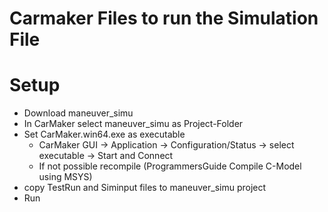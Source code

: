 # Carmaker Files to run the Simulation File

# Setup
 - Download maneuver_simu
 - In CarMaker select maneuver_simu as Project-Folder
 - Set CarMaker.win64.exe as executable
   -  CarMaker GUI -> Application -> Configuration/Status -> select executable -> Start and Connect
   -  If not possible recompile (ProgrammersGuide Compile C-Model using MSYS)
 - copy TestRun and Siminput files to maneuver_simu project
 - Run
